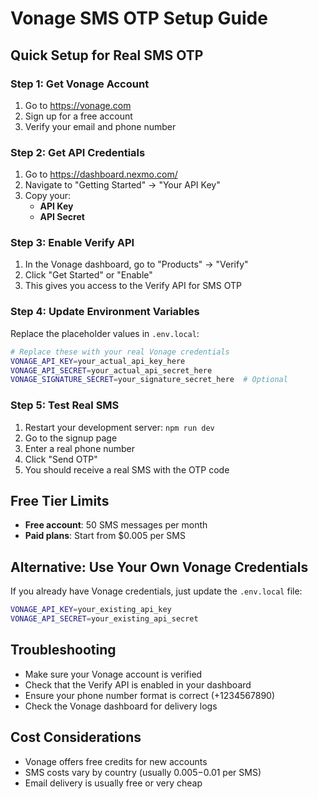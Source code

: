 # Vonage SMS OTP Setup Guide

## Quick Setup for Real SMS OTP

### Step 1: Get Vonage Account
1. Go to https://vonage.com
2. Sign up for a free account
3. Verify your email and phone number

### Step 2: Get API Credentials
1. Go to https://dashboard.nexmo.com/
2. Navigate to "Getting Started" → "Your API Key"
3. Copy your:
   - **API Key**
   - **API Secret**

### Step 3: Enable Verify API
1. In the Vonage dashboard, go to "Products" → "Verify"
2. Click "Get Started" or "Enable"
3. This gives you access to the Verify API for SMS OTP

### Step 4: Update Environment Variables
Replace the placeholder values in `.env.local`:

```bash
# Replace these with your real Vonage credentials
VONAGE_API_KEY=your_actual_api_key_here
VONAGE_API_SECRET=your_actual_api_secret_here
VONAGE_SIGNATURE_SECRET=your_signature_secret_here  # Optional
```

### Step 5: Test Real SMS
1. Restart your development server: `npm run dev`
2. Go to the signup page
3. Enter a real phone number
4. Click "Send OTP"
5. You should receive a real SMS with the OTP code

## Free Tier Limits
- **Free account**: 50 SMS messages per month
- **Paid plans**: Start from $0.005 per SMS

## Alternative: Use Your Own Vonage Credentials
If you already have Vonage credentials, just update the `.env.local` file:

```bash
VONAGE_API_KEY=your_existing_api_key
VONAGE_API_SECRET=your_existing_api_secret
```

## Troubleshooting
- Make sure your Vonage account is verified
- Check that the Verify API is enabled in your dashboard
- Ensure your phone number format is correct (+1234567890)
- Check the Vonage dashboard for delivery logs

## Cost Considerations
- Vonage offers free credits for new accounts
- SMS costs vary by country (usually $0.005-$0.01 per SMS)
- Email delivery is usually free or very cheap
